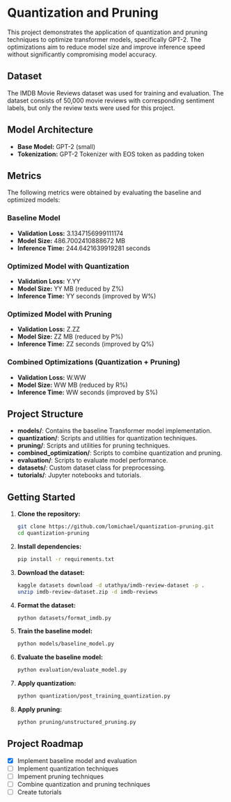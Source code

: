 # Quantization and Pruning 

This project demonstrates the application of quantization and pruning techniques to optimize transformer models, specifically GPT-2. The optimizations aim to reduce model size and improve inference speed without significantly compromising model accuracy.

## Dataset
The IMDB Movie Reviews dataset was used for training and evaluation. The dataset consists of 50,000 movie reviews with corresponding sentiment labels, but only the review texts were used for this project.

## Model Architecture
- **Base Model:** GPT-2 (small)
- **Tokenization:** GPT-2 Tokenizer with EOS token as padding token

## Metrics
The following metrics were obtained by evaluating the baseline and optimized models:

### Baseline Model
- **Validation Loss:** 3.1347156999111174
- **Model Size:** 486.7002410888672 MB
- **Inference Time:** 244.6421639919281 seconds

### Optimized Model with Quantization
- **Validation Loss:** Y.YY
- **Model Size:** YY MB (reduced by Z%)
- **Inference Time:** YY seconds (improved by W%)

### Optimized Model with Pruning
- **Validation Loss:** Z.ZZ
- **Model Size:** ZZ MB (reduced by P%)
- **Inference Time:** ZZ seconds (improved by Q%)

### Combined Optimizations (Quantization + Pruning)
- **Validation Loss:** W.WW
- **Model Size:** WW MB (reduced by R%)
- **Inference Time:** WW seconds (improved by S%)

## Project Structure
- **models/**: Contains the baseline Transformer model implementation.
- **quantization/**: Scripts and utilities for quantization techniques.
- **pruning/**: Scripts and utilities for pruning techniques.
- **combined_optimization/**: Scripts to combine quantization and pruning.
- **evaluation/**: Scripts to evaluate model performance.
- **datasets/**: Custom dataset class for preprocessing.
- **tutorials/**: Jupyter notebooks and tutorials.

## Getting Started

1. **Clone the repository:**
	```bash
	git clone https://github.com/lomichael/quantization-pruning.git
	cd quantization-pruning
	```
2. **Install dependencies:**
	```bash
	pip install -r requirements.txt
	```

3. **Download the dataset:**
	```bash
	kaggle datasets download -d utathya/imdb-review-dataset -p .
	unzip imdb-review-dataset.zip -d imdb-reviews
	```

4. **Format the dataset:**
	```bash
	python datasets/format_imdb.py
	```

5. **Train the baseline model:**
	```bash
	python models/baseline_model.py
	```

6. **Evaluate the baseline model:**
	```bash
	python evaluation/evaluate_model.py
	```

7. **Apply quantization:**
	```bash
	python quantization/post_training_quantization.py
	```

8. **Apply pruning:**
	```bash
	python pruning/unstructured_pruning.py
	```

## Project Roadmap
- [x] Implement baseline model and evaluation
- [ ] Implement quantization techniques
- [ ] Impement pruning techniques
- [ ] Combine quantization and pruning techniques
- [ ] Create tutorials
